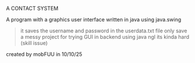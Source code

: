 A CONTACT SYSTEM 

A program with a graphics user interface
written in java using java.swing

> it saves the username and password in the userdata.txt file
> only save
> a messy project for trying GUI in backend using java
> ngl its kinda hard (skill issue)

created by mobFUU in 10/10/25
